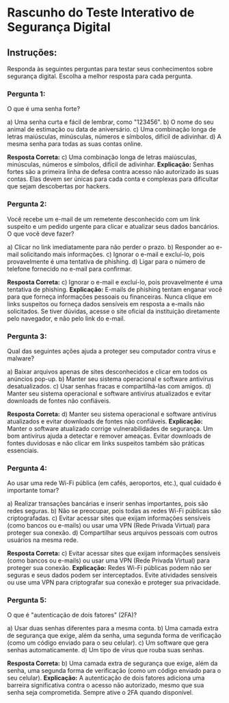 # Rascunho do Teste Interativo de Segurança Digital

## Instruções:
Responda às seguintes perguntas para testar seus conhecimentos sobre segurança digital. Escolha a melhor resposta para cada pergunta.

### Pergunta 1:
O que é uma senha forte?

a) Uma senha curta e fácil de lembrar, como "123456".
b) O nome do seu animal de estimação ou data de aniversário.
c) Uma combinação longa de letras maiúsculas, minúsculas, números e símbolos, difícil de adivinhar.
d) A mesma senha para todas as suas contas online.

**Resposta Correta:** c) Uma combinação longa de letras maiúsculas, minúsculas, números e símbolos, difícil de adivinhar.
**Explicação:** Senhas fortes são a primeira linha de defesa contra acesso não autorizado às suas contas. Elas devem ser únicas para cada conta e complexas para dificultar que sejam descobertas por hackers.

### Pergunta 2:
Você recebe um e-mail de um remetente desconhecido com um link suspeito e um pedido urgente para clicar e atualizar seus dados bancários. O que você deve fazer?

a) Clicar no link imediatamente para não perder o prazo.
b) Responder ao e-mail solicitando mais informações.
c) Ignorar o e-mail e excluí-lo, pois provavelmente é uma tentativa de phishing.
d) Ligar para o número de telefone fornecido no e-mail para confirmar.

**Resposta Correta:** c) Ignorar o e-mail e excluí-lo, pois provavelmente é uma tentativa de phishing.
**Explicação:** E-mails de phishing tentam enganar você para que forneça informações pessoais ou financeiras. Nunca clique em links suspeitos ou forneça dados sensíveis em resposta a e-mails não solicitados. Se tiver dúvidas, acesse o site oficial da instituição diretamente pelo navegador, e não pelo link do e-mail.

### Pergunta 3:
Qual das seguintes ações ajuda a proteger seu computador contra vírus e malware?

a) Baixar arquivos apenas de sites desconhecidos e clicar em todos os anúncios pop-up.
b) Manter seu sistema operacional e software antivírus desatualizados.
c) Usar senhas fracas e compartilhá-las com amigos.
d) Manter seu sistema operacional e software antivírus atualizados e evitar downloads de fontes não confiáveis.

**Resposta Correta:** d) Manter seu sistema operacional e software antivírus atualizados e evitar downloads de fontes não confiáveis.
**Explicação:** Manter o software atualizado corrige vulnerabilidades de segurança. Um bom antivírus ajuda a detectar e remover ameaças. Evitar downloads de fontes duvidosas e não clicar em links suspeitos também são práticas essenciais.

### Pergunta 4:
Ao usar uma rede Wi-Fi pública (em cafés, aeroportos, etc.), qual cuidado é importante tomar?

a) Realizar transações bancárias e inserir senhas importantes, pois são redes seguras.
b) Não se preocupar, pois todas as redes Wi-Fi públicas são criptografadas.
c) Evitar acessar sites que exijam informações sensíveis (como bancos ou e-mails) ou usar uma VPN (Rede Privada Virtual) para proteger sua conexão.
d) Compartilhar seus arquivos pessoais com outros usuários na mesma rede.

**Resposta Correta:** c) Evitar acessar sites que exijam informações sensíveis (como bancos ou e-mails) ou usar uma VPN (Rede Privada Virtual) para proteger sua conexão.
**Explicação:** Redes Wi-Fi públicas podem não ser seguras e seus dados podem ser interceptados. Evite atividades sensíveis ou use uma VPN para criptografar sua conexão e proteger sua privacidade.

### Pergunta 5:
O que é "autenticação de dois fatores" (2FA)?

a) Usar duas senhas diferentes para a mesma conta.
b) Uma camada extra de segurança que exige, além da senha, uma segunda forma de verificação (como um código enviado para o seu celular).
c) Um software que gera senhas automaticamente.
d) Um tipo de vírus que rouba suas senhas.

**Resposta Correta:** b) Uma camada extra de segurança que exige, além da senha, uma segunda forma de verificação (como um código enviado para o seu celular).
**Explicação:** A autenticação de dois fatores adiciona uma barreira significativa contra o acesso não autorizado, mesmo que sua senha seja comprometida. Sempre ative o 2FA quando disponível.

